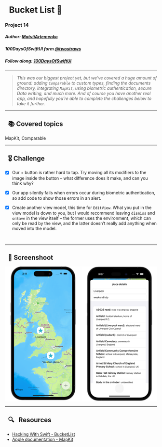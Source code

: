 
# &nbsp; Bucket List 📍

### Project 14
##### Author: *[MatviiArtemenko](https://github.com/100DaysOfSwiftUI-MatviiArtemenko)*

##### 100DaysOfSwiftUI form *[@twostraws](https://twitter.com/twostraws "twostraws twitter page")*

##### Follow along: *[100DaysOfSwiftUI](https://www.hackingwithswift.com/100/swiftui "Hacking with Swift")*

---

> *This was our biggest project yet, but we’ve covered a huge amount of ground: adding `Comparable` to custom types, finding the documents directory, integrating `MapKit`, using biometric authentication, secure Data writing, and much more. And of course you have another real app, and hopefully you’re able to complete the challenges below to take it further.*

---

## &nbsp; 📚 Covered topics

MapKit, Comparable

---
## &nbsp; 🎖 Challenge
* [x] Our + button is rather hard to tap. Try moving all its modifiers to the image inside the button – what difference does it make, and can you think why?

* [x] Our app silently fails when errors occur during biometric authentication, so add code to show those errors in an alert.

* [x] Create another view model, this time for `EditView`. What you put in the view model is down to you, but I would recommend leaving `dismiss` and `onSave` in the view itself – the former uses the environment, which can only be read by the view, and the latter doesn’t really add anything when moved into the model.
<br>

---
## &nbsp; 📲 Screenshoot

<p align="center">
  <img 
  width = 250
    src="1.png"
  >
  <img 
  width = 250
    src="2.png"
  >
</p>

---
##  &nbsp; 🔍 &nbsp; Resources 

* [Hacking With Swift - BucketList](https://www.hackingwithswift.com/books/ios-swiftui/bucket-list-wrap-up)
* [Apple documentation - MapKit](https://developer.apple.com/documentation/MapKit/)
